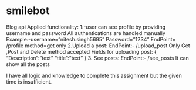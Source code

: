 # smilebot
Blog api
Applied functionality:
1:-user can  see profile by providing username and password 
All authentications are handled manually
Example:-username=”nitesh.singh5695”
                 Password=”1234”
EndPoint= /profile   method=get only 
2.Upload a post:
EndPoint:-   /upload_post
Only Get ,Post and Delete method accepted
Fields for uploading post:
{
“Description”:”text”
“title”:”text”
}
3. See posts:
EndPoint:- /see_posts
It can show all the posts
              

I have all logic and knowledge to complete this assignment but  the given time is insufficient.                                                                                                     

